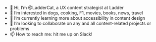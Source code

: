 - 👋 Hi, I’m @LadderCat, a UX content strategist at Ladder
- 👀 I’m interested in dogs, cooking, F1, movies, books, news, travel
- 🌱 I’m currently learning more about accessibility in content design
- 💞️ I’m looking to collaborate on any and all content-related projects or problems
- 📫 How to reach me: hit me up on Slack!

<!---
LadderCat/LadderCat is a ✨ special ✨ repository because its `README.md` (this file) appears on your GitHub profile.
You can click the Preview link to take a look at your changes.
--->
